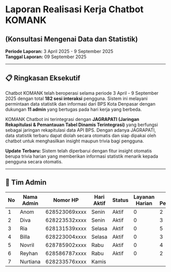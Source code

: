 # Laporan Realisasi Kerja Chatbot KOMANK

## (Konsultasi Mengenai Data dan Statistik)

**Periode Laporan:** 3 April 2025 - 9 September 2025  
**Tanggal Laporan:** 09 September 2025

---

## 📋 Ringkasan Eksekutif

Chatbot KOMANK telah beroperasi selama periode 3 April - 9 September 2025 dengan total **182 sesi interaksi** pengguna. Sistem ini melayani permintaan data statistik dan informasi dari BPS Kota Denpasar dengan dukungan **11 admin** yang bertugas pada hari kerja yang berbeda.

KOMANK Chatbot ini terintegrasi dengan **JAGRAPATI (Jaringan Rekapitulasi & Pemantauan Tabel Dinamis Terintegrasi)** yang berfungsi sebagai jaringan rekapitulasi data API BPS. Dengan adanya JAGRAPATI, data statistik terbaru dapat diolah secara otomatis dan siap dipakai oleh chatbot untuk menghasilkan insight maupun trivia bagi pengguna.

**Update Terbaru:** Sistem telah diperbarui dengan fitur insight otomatis berupa trivia harian yang memberikan informasi statistik menarik kepada pengguna secara otomatis.

---

## 👥 Tim Admin

| No | Nama Admin | Nomor HP      | Hari Aktif | Status | Layanan Harian | Total Pelayanan |
| -- | ---------- | ------------- | ---------- | ------ | -------------- | --------------- |
| 1  | Anom       | 628523069xxxx | Senin      | Aktif  | 0              | 2               |
| 2  | Diva       | 628223532xxxx | Senin      | Aktif  | 0              | 3               |
| 3  | Ria        | 628131539xxxx | Selasa     | Aktif  | 0              | 5               |
| 4  | Billa      | 628223004xxxx | Selasa     | Aktif  | 0              | 3               |
| 5  | Novril     | 628785902xxxx | Rabu       | Aktif  | 0              | 4               |
| 6  | Reyhan     | 628586787xxxx | Rabu       | Aktif  | 0              | 2               |
| 7  | Nurtiana   | 628233576xxxx | Kamis      |